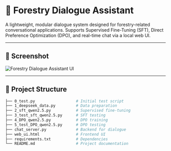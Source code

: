 # 🌲 Forestry Dialogue Assistant

A lightweight, modular dialogue system designed for forestry-related conversational applications. Supports Supervised Fine-Tuning (SFT), Direct Preference Optimization (DPO), and real-time chat via a local web UI.

---

## 📸 Screenshot

![Forestry Dialogue Assistant UI](./7859b83b-4caa-457f-8676-27f366f19d0c.png)

---

## 📁 Project Structure

```bash
├── 0_test.py                  # Initial test script  
├── 1_deepseek_data.py         # Data preparation  
├── 2_sft_qwen2.5.py           # Supervised fine-tuning  
├── 3_test_sft_qwen2.5.py      # SFT testing  
├── 4_DPO_qwen2.5.py           # DPO training  
├── 5_test_DPO_qwen2.5.py      # DPO testing  
├── chat_server.py             # Backend for dialogue  
├── web_ui.html                # Frontend UI  
├── requirements.txt           # Dependencies  
└── README.md                  # Project documentation
